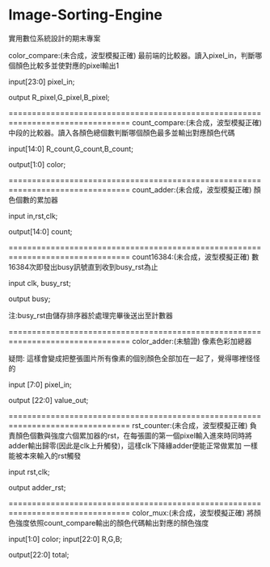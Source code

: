 # Image-Sorting-Engine
實用數位系統設計的期末專案

color_compare:(未合成，波型模擬正確)
最前端的比較器。讀入pixel_in，判斷哪個顏色比較多並使對應的pixel輸出1

input[23:0] pixel_in;

output R_pixel,G_pixel,B_pixel;

================================================================================
count_compare:(未合成，波型模擬正確)
中段的比較器。讀入各顏色總個數判斷哪個顏色最多並輸出對應顏色代碼

input[14:0] R_count,G_count,B_count;

output[1:0] color;

================================================================================
count_adder:(未合成，波型模擬正確)
顏色個數的累加器

input in,rst,clk;

output[14:0] count;

================================================================================
count16384:(未合成，波型模擬正確)
數16384次即發出busy訊號直到收到busy_rst為止

input clk, busy_rst;

output busy;

注:busy_rst由儲存排序器於處理完畢後送出至計數器

================================================================================
color_adder:(未驗證)
像素色彩加總器

疑問: 這樣會變成把整張圖片所有像素的個別顏色全部加在一起了，覺得哪裡怪怪的

input [7:0] pixel_in;

output [22:0] value_out;

================================================================================
rst_counter:(未合成，波型模擬正確)
負責顏色個數與強度六個累加器的rst，在每張圖的第一個pixel輸入進來時同時將adder輸出歸零(因此是clk上升觸發)，這樣clk下降緣adder便能正常做累加
一樣能被本來輸入的rst觸發

input rst,clk;

output adder_rst;

================================================================================
color_mux:(未合成，波型模擬正確)
將顏色強度依照count_compare輸出的顏色代碼輸出對應的顏色強度

input[1:0] color;
input[22:0] R,G,B;

output[22:0] total;
